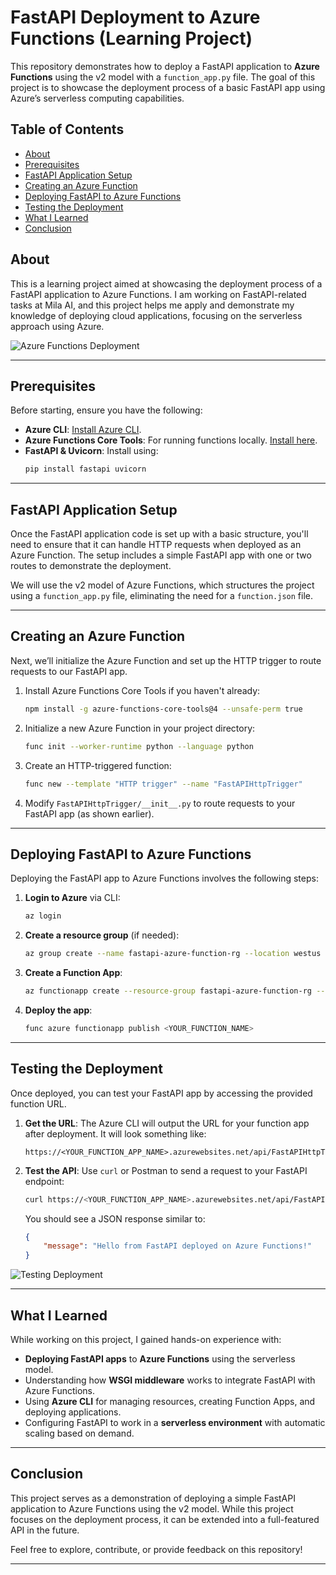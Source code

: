 # FastAPI Deployment to Azure Functions (Learning Project)

This repository demonstrates how to deploy a FastAPI application to **Azure Functions** using the v2 model with a `function_app.py` file. The goal of this project is to showcase the deployment process of a basic FastAPI app using Azure’s serverless computing capabilities.

## Table of Contents
- [About](#about)
- [Prerequisites](#prerequisites)
- [FastAPI Application Setup](#fastapi-application-setup)
- [Creating an Azure Function](#creating-an-azure-function)
- [Deploying FastAPI to Azure Functions](#deploying-fastapi-to-azure-functions)
- [Testing the Deployment](#testing-the-deployment)
- [What I Learned](#what-i-learned)
- [Conclusion](#conclusion)

## About

This is a learning project aimed at showcasing the deployment process of a FastAPI application to Azure Functions. I am working on FastAPI-related tasks at Mila AI, and this project helps me apply and demonstrate my knowledge of deploying cloud applications, focusing on the serverless approach using Azure.

![Azure Functions Deployment](<ADD_YOUR_IMAGE_URL_HERE>)

---

## Prerequisites

Before starting, ensure you have the following:
- **Azure CLI**: [Install Azure CLI](https://docs.microsoft.com/en-us/cli/azure/install-azure-cli).
- **Azure Functions Core Tools**: For running functions locally. [Install here](https://docs.microsoft.com/en-us/azure/azure-functions/functions-run-local).
- **FastAPI & Uvicorn**: Install using:
    ```bash
    pip install fastapi uvicorn
    ```

---

## FastAPI Application Setup

Once the FastAPI application code is set up with a basic structure, you'll need to ensure that it can handle HTTP requests when deployed as an Azure Function. The setup includes a simple FastAPI app with one or two routes to demonstrate the deployment.

We will use the v2 model of Azure Functions, which structures the project using a `function_app.py` file, eliminating the need for a `function.json` file.

---

## Creating an Azure Function

Next, we’ll initialize the Azure Function and set up the HTTP trigger to route requests to our FastAPI app.

1. Install Azure Functions Core Tools if you haven't already:
    ```bash
    npm install -g azure-functions-core-tools@4 --unsafe-perm true
    ```

2. Initialize a new Azure Function in your project directory:
    ```bash
    func init --worker-runtime python --language python
    ```

3. Create an HTTP-triggered function:
    ```bash
    func new --template "HTTP trigger" --name "FastAPIHttpTrigger"
    ```

4. Modify `FastAPIHttpTrigger/__init__.py` to route requests to your FastAPI app (as shown earlier).

---

## Deploying FastAPI to Azure Functions

Deploying the FastAPI app to Azure Functions involves the following steps:

1. **Login to Azure** via CLI:
    ```bash
    az login
    ```

2. **Create a resource group** (if needed):
    ```bash
    az group create --name fastapi-azure-function-rg --location westus
    ```

3. **Create a Function App**:
    ```bash
    az functionapp create --resource-group fastapi-azure-function-rg --consumption-plan-location westus --runtime python --functions-version 4 --name <YOUR_FUNCTION_NAME> --storage-account <YOUR_STORAGE_ACCOUNT_NAME>
    ```

4. **Deploy the app**:
    ```bash
    func azure functionapp publish <YOUR_FUNCTION_NAME>
    ```

---

## Testing the Deployment

Once deployed, you can test your FastAPI app by accessing the provided function URL.

1. **Get the URL**:
   The Azure CLI will output the URL for your function app after deployment. It will look something like:
   ```
   https://<YOUR_FUNCTION_APP_NAME>.azurewebsites.net/api/FastAPIHttpTrigger
   ```

2. **Test the API**:
   Use `curl` or Postman to send a request to your FastAPI endpoint:
   ```bash
   curl https://<YOUR_FUNCTION_APP_NAME>.azurewebsites.net/api/FastAPIHttpTrigger
   ```

   You should see a JSON response similar to:
   ```json
   {
       "message": "Hello from FastAPI deployed on Azure Functions!"
   }
   ```

![Testing Deployment](<ADD_YOUR_IMAGE_URL_HERE>)

---

## What I Learned

While working on this project, I gained hands-on experience with:
- **Deploying FastAPI apps** to **Azure Functions** using the serverless model.
- Understanding how **WSGI middleware** works to integrate FastAPI with Azure Functions.
- Using **Azure CLI** for managing resources, creating Function Apps, and deploying applications.
- Configuring FastAPI to work in a **serverless environment** with automatic scaling based on demand.

---

## Conclusion

This project serves as a demonstration of deploying a simple FastAPI application to Azure Functions using the v2 model. While this project focuses on the deployment process, it can be extended into a full-featured API in the future.

Feel free to explore, contribute, or provide feedback on this repository!

---
